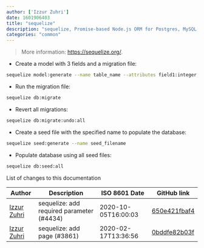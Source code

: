 ```yaml
---
author: ['Izzur Zuhri']
date: 1601906403
title: "sequelize"
description: "sequelize, Promise-based Node.js ORM for Postgres, MySQL, MariaDB, SQLite and Microsoft SQL Server."
categories: "common"
---
```

> More information: <https://sequelize.org/>.

- Create a model with 3 fields and a migration file:

```bash
sequelize model:generate --name table_name --attributes field1:integer,field2:string,field3:boolean
```

- Run the migration file:

```bash
sequelize db:migrate
```

- Revert all migrations:

```bash
sequelize db:migrate:undo:all
```

- Create a seed file with the specified name to populate the database:

```bash
sequelize seed:generate --name seed_filename
```

- Populate database using all seed files:

```bash
sequelize db:seed:all
```
List of changes to this documentation


Author | Description | ISO 8601 Date | GitHub link
------|-----|-----|-----
[Izzur Zuhri](mailto:izzur.zuhri@gmail.com) | sequelize: add required parameter (#4434) | 2020-10-05T16:00:03 | [650e421fbaf4](https://github.com/tldr-pages/tldr/commit/650e421fbaf4c265dd73c7a1f51922bf26bf9242)
[Izzur Zuhri](mailto:izzur.zuhri@gmail.com) | sequelize: add page (#3861) | 2020-02-17T13:36:56 | [0bddfe82b03f](https://github.com/tldr-pages/tldr/commit/0bddfe82b03f2870bccc4a954186f76425037188)

